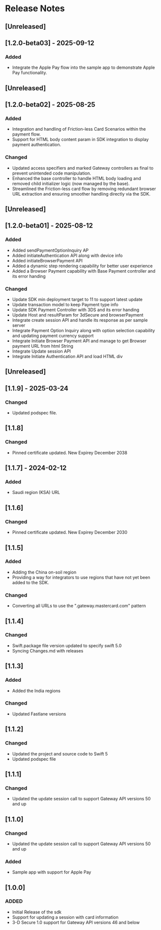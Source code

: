 # Release Notes
## [Unreleased]
## [1.2.0-beta03] - 2025-09-12
### Added
- Integrate the Apple Pay flow into the sample app to demonstrate Apple Pay functionality.

## [Unreleased]
## [1.2.0-beta02] - 2025-08-25
### Added
- Integration and handling of Friction-less Card Scenarios within the payment flow.
- Support for HTML body content param in SDK integration to display payment authentication.
### Changed
- Updated access specifiers and marked Gateway controllers as final to prevent unintended code manipulation.
- Enhanced the base controller to handle HTML body loading and removed child initializer logic (now managed by the base).
- Streamlined the Friction-less card flow by removing redundant browser URL extraction and ensuring smoother handling directly via the SDK.

## [Unreleased]
## [1.2.0-beta01] - 2025-08-12
### Added
- Added sendPaymentOptionInquiry AP
- Added initiateAuthentication API along with device info
- Added initiateBrowserPayment API
- Added a dynamic step rendering capability for better user experience
- Added a Browser Payment capability with Base Payment controller and its error handing
### Changed
- Update SDK min deployment target to 11 to support latest update
- Update transaction model to keep Payment type info
- Update SDK Payment Controller with 3DS and its error handing
- Update Host and resultParam for 3dSecure and browserPayment
- Integrate create session API and handle its response as per sample server
- Integrate Payment Option Inquiry along with option selection capability and updating payment currency support
- Integrate Initiate Browser Payment API and manage to get Browser payment URL from html String
- Integrate Update session API
- Integrate Initiate Authentication API and load HTML div

## [Unreleased]
## [1.1.9] - 2025-03-24
### Changed
- Updated podspec file.

## [1.1.8]
### Changed
- Pinned certificate updated. New Expirey December 2038

## [1.1.7] - 2024-02-12
### Added
- Saudi region (KSA) URL

## [1.1.6]
### Changed
- Pinned certificate updated. New Expirey December 2030

## [1.1.5]
### Added
- Adding the China on-soil region
- Providing a way for integrators to use regions that have not yet been added to the SDK.
### Changed
- Converting all URLs to use the "<region>.gateway.mastercard.com" pattern

## [1.1.4]
### Changed
- Swift.package file version updated to specify swift 5.0
- Syncing Changes.md with releases

## [1.1.3]
### Added
- Added the India regions
### Changed
- Updated Fastlane versions

## [1.1.2]
### Changed
- Updated the project and source code to Swift 5
- Updated podspec file

## [1.1.1]
### Changed
- Updated the update session call to support Gateway API versions 50 and up

## [1.1.0]
### Changed
- Updated the update session call to support Gateway API versions 50 and up

### Added
- Sample app with support for Apple Pay

## [1.0.0]
### ADDED
- Initial Release of the sdk
- Support for updating a session with card information
- 3-D Secure 1.0 support for Gateway API versions 46 and below
